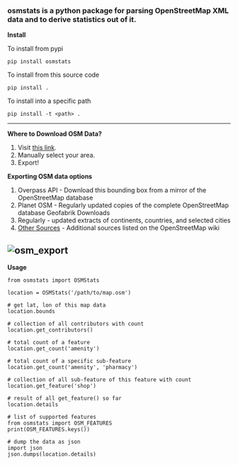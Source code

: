 ### osmstats is a python package for parsing OpenStreetMap XML data and to derive statistics out of it.

**Install**

To install from pypi

    pip install osmstats

To install from this source code

    pip install .

To install into a specific path

    pip install -t <path> .

----

**Where to Download OSM Data?**

1. Visit [this link](http://www.openstreetmap.org/export).
2. Manually select your area.
3. Export!

**Exporting OSM data options**
1. Overpass API - Download this bounding box from a mirror of the OpenStreetMap database
2. Planet OSM - Regularly updated copies of the complete OpenStreetMap database
Geofabrik Downloads
3. Regularly - updated extracts of continents, countries, and selected cities
4. [Other Sources](https://wiki.openstreetmap.org/wiki/Download) - Additional sources listed on the OpenStreetMap wiki 

![osm_export](https://github.com/manimaran96/osmstats/blob/master/osm_export.png)
----

**Usage**

    from osmstats import OSMStats

    location = OSMStats('/path/to/map.osm')

    # get lat, lon of this map data
    location.bounds

    # collection of all contributors with count
    location.get_contributors()

    # total count of a feature
    location.get_count('amenity')

    # total count of a specific sub-feature
    location.get_count('amenity', 'pharmacy')

    # collection of all sub-feature of this feature with count
    location.get_feature('shop')

    # result of all get_feature() so far
    location.details

    # list of supported features
    from osmstats import OSM_FEATURES
    print(OSM_FEATURES.keys())

    # dump the data as json
    import json
    json.dumps(location.details)
